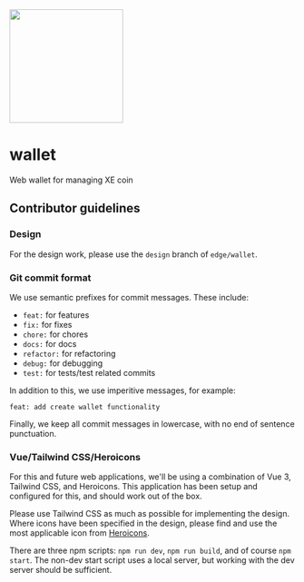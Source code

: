 <img src="https://cdn.edge.network/assets/img/edge-logo-green.svg" width="200">

# wallet

Web wallet for managing XE coin

## Contributor guidelines

### Design

For the design work, please use the `design` branch of `edge/wallet`.

### Git commit format

We use semantic prefixes for commit messages. These include:

- `feat:` for features
- `fix:` for fixes
- `chore:` for chores
- `docs:` for docs
- `refactor:` for refactoring
- `debug:` for debugging
- `test:` for tests/test related commits

In addition to this, we use imperitive messages, for example:

`feat: add create wallet functionality`

Finally, we keep all commit messages in lowercase, with no end of sentence punctuation.

### Vue/Tailwind CSS/Heroicons

For this and future web applications, we'll be using a combination of Vue 3, Tailwind CSS, and Heroicons. This application has been setup and configured for this, and should work out of the box.

Please use Tailwind CSS as much as possible for implementing the design. Where icons have been specified in the design, please find and use the most applicable icon from [Heroicons](https://heroicons.com/).

There are three npm scripts: `npm run dev`, `npm run build`, and of course `npm start`. The non-dev start script uses a local server, but working with the dev server should be sufficient.
